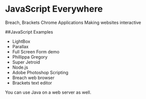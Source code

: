 # JavaScript Everywhere

Breach, Brackets
Chrome Applications 
Making websites interactive 

##JavaScript Examples

* LightBox
* Parallax
* Full Screen Form demo
* Phillippa Gregory
* Super Jetroid
* Node.js
* Adobe Photoshop Scripting
* Breach web browser
* Brackets text editor


You can use Java on a web server as well.


